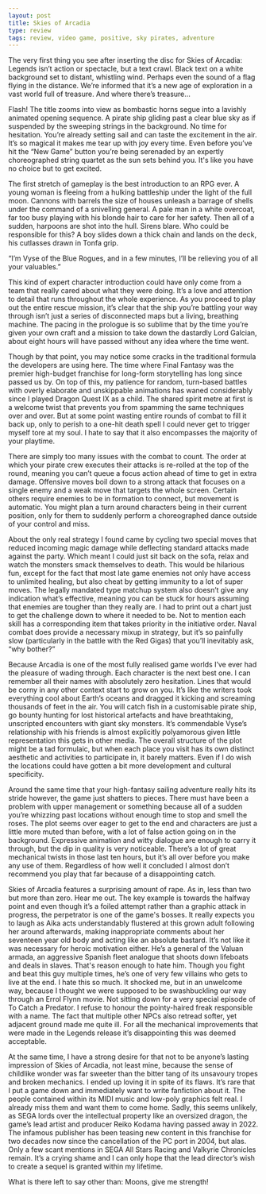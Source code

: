 ```yaml
---
layout: post
title: Skies of Arcadia
type: review
tags: review, video game, positive, sky pirates, adventure
---
```


The very first thing you see after inserting the disc for Skies of Arcadia: Legends isn’t action or spectacle, but a text crawl. Black text on a white background set to distant, whistling wind. Perhaps even the sound of a flag flying in the distance. We’re informed that it’s a new age of exploration in a vast world full of treasure. And where there’s treasure…

Flash! The title zooms into view as bombastic horns segue into a lavishly animated opening sequence. A pirate ship gliding past a clear blue sky as if suspended by the sweeping strings in the background. No time for hesitation. You’re already setting sail and can taste the excitement in the air. It’s so magical it makes me tear up with joy every time. Even before you’ve hit the “New Game” button you’re being serenaded by an expertly choreographed string quartet as the sun sets behind you. It's like you have no choice but to get excited.

The first stretch of gameplay is the best introduction to an RPG ever. A young woman is fleeing from a hulking battleship under the light of the full moon. Cannons with barrels the size of houses unleash a barrage of shells under the command of a snivelling general. A pale man in a white overcoat, far too busy playing with his blonde hair to care for her safety. Then all of a sudden, harpoons are shot into the hull. Sirens blare. Who could be responsible for this? A boy slides down a thick chain and lands on the deck, his cutlasses drawn in Tonfa grip.

“I’m Vyse of the Blue Rogues, and in a few minutes, I’ll be relieving you of all your valuables.”

This kind of expert character introduction could have only come from a team that really cared about what they were doing. It’s a love and attention to detail that runs throughout the whole experience. As you proceed to play out the entire rescue mission, it’s clear that the ship you’re battling your way through isn’t just a series of disconnected maps but a living, breathing machine. The pacing in the prologue is so sublime that by the time you’re given your own craft and a mission to take down the dastardly Lord Galcian, about eight hours will have passed without any idea where the time went.

Though by that point, you may notice some cracks in the traditional formula the developers are using here. The time where Final Fantasy was the premier high-budget franchise for long-form storytelling has long since passed us by. On top of this, my patience for random, turn-based battles with overly elaborate and unskippable animations has waned considerably since I played Dragon Quest IX as a child. The shared spirit metre at first is a welcome twist that prevents you from spamming the same techniques over and over. But at some point wasting entire rounds of combat to fill it back up, only to perish to a one-hit death spell I could never get to trigger myself tore at my soul. I hate to say that it also encompasses the majority of your playtime.

There are simply too many issues with the combat to count. The order at which your pirate crew executes their attacks is re-rolled at the top of the round, meaning you can’t queue a focus action ahead of time to get in extra damage. Offensive moves boil down to a strong attack that focuses on a single enemy and a weak move that targets the whole screen. Certain others require enemies to be in formation to connect, but movement is automatic. You might plan a turn around characters being in their current position, only for them to suddenly perform a choreographed dance outside of your control and miss.

About the only real strategy I found came by cycling two special moves that reduced incoming magic damage while deflecting standard attacks made against the party. Which meant I could just sit back on the sofa, relax and watch the monsters smack themselves to death. This would be hilarious fun, except for the fact that most late game enemies not only have access to unlimited healing, but also cheat by getting immunity to a lot of super moves. The legally mandated type matchup system also doesn’t give any indication what’s effective, meaning you can be stuck for hours assuming that enemies are tougher than they really are. I had to print out a chart just to get the challenge down to where it needed to be. Not to mention each skill has a corresponding item that takes priority in the initiative order. Naval combat does provide a necessary mixup in strategy, but it’s so painfully slow (particularly in the battle with the Red Gigas) that you’ll inevitably ask, “why bother?”

Because Arcadia is one of the most fully realised game worlds I’ve ever had the pleasure of wading through. Each character is the next best one. I can remember all their names with absolutely zero hesitation. Lines that would be corny in any other context start to grow on you. It’s like the writers took everything cool about Earth’s oceans and dragged it kicking and screaming thousands of feet in the air. You will catch fish in a customisable pirate ship, go bounty hunting for lost historical artefacts and have breathtaking, unscripted encounters with giant sky monsters. It’s commendable Vyse’s relationship with his friends is almost explicitly polyamorous given little representation this gets in other media. The overall structure of the plot might be a tad formulaic, but when each place you visit has its own distinct aesthetic and activities to participate in, it barely matters. Even if I do wish the locations could have gotten a bit more development and cultural specificity.

Around the same time that your high-fantasy sailing adventure really hits its stride however, the game just shatters to pieces. There must have been a problem with upper management or something because all of a sudden you’re whizzing past locations without enough time to stop and smell the roses. The plot seems over eager to get to the end and characters are just a little more muted than before, with a lot of false action going on in the background. Expressive animation and witty dialogue are enough to carry it through, but the dip in quality is very noticeable. There’s a lot of great mechanical twists in those last ten hours, but it’s all over before you make any use of them. Regardless of how well it concluded I almost don’t recommend you play that far because of a disappointing catch.

Skies of Arcadia features a surprising amount of rape. As in, less than two but more than zero. Hear me out. The key example is towards the halfway point and even though it’s a foiled attempt rather than a graphic attack in progress, the perpetrator is one of the game's bosses. It really expects you to laugh as Aika acts understandably flustered at this grown adult following her around afterwards, making inappropriate comments about her seventeen year old body and acting like an absolute bastard. It’s not like it was necessary for heroic motivation either. He’s a general of the Valuan armada, an aggressive Spanish fleet analogue that shoots down lifeboats and deals in slaves. That's reason enough to hate him. Though you fight and beat this guy multiple times, he’s one of very few villains who gets to live at the end. I hate this so much. It shocked me, but in an unwelcome way, because I thought we were supposed to be swashbuckling our way through an Errol Flynn movie. Not sitting down for a very special episode of To Catch a Predator. I refuse to honour the pointy-haired freak responsible with a name. The fact that multiple other NPCs also retread softer, yet adjacent ground made me quite ill. For all the mechanical improvements that were made in the Legends release it’s disappointing this was deemed acceptable.

At the same time, I have a strong desire for that not to be anyone’s lasting impression of Skies of Arcadia, not least mine, because the sense of childlike wonder was far sweeter than the bitter tang of its unsavoury tropes and broken mechanics. I ended up loving it in spite of its flaws. It’s rare that I put a game down and immediately want to write fanfiction about it. The people contained within its MIDI music and low-poly graphics felt real. I already miss them and want them to come home. Sadly, this seems unlikely, as SEGA lords over the intellectual property like an oversized dragon, the game’s lead artist and producer Reiko Kodama having passed away in 2022. The infamous publisher has been teasing new content in this franchise for two decades now since the cancellation of the PC port in 2004, but alas. Only a few scant mentions in SEGA All Stars Racing and Valkyrie Chronicles remain. It’s a crying shame and I can only hope that the lead director’s wish to create a sequel is granted within my lifetime.

What is there left to say other than:
Moons, give me strength!
